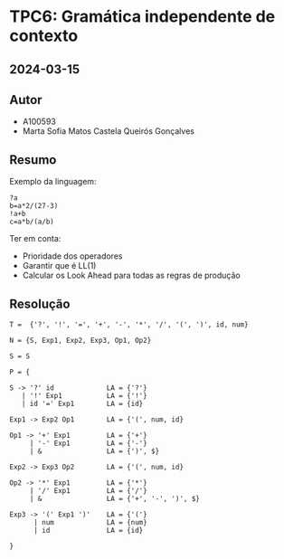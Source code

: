 # TPC6: Gramática independente de contexto
## 2024-03-15

## Autor

- A100593
- Marta Sofia Matos Castela Queirós Gonçalves

## Resumo

Exemplo da linguagem:

    ?a
    b=a*2/(27-3)
    !a+b
    c=a*b/(a/b)

Ter em conta:

- Prioridade dos operadores
- Garantir que é LL(1)
- Calcular os Look Ahead para todas as regras de produção

## Resolução

    T =  {'?', '!', '=', '+', '-', '*', '/', '(', ')', id, num}

    N = {S, Exp1, Exp2, Exp3, Op1, Op2}

    S = S

    P = {
    
    S -> '?' id             LA = {'?'}
       | '!' Exp1           LA = {'!'}
       | id '=' Exp1        LA = {id}

    Exp1 -> Exp2 Op1        LA = {'(', num, id}

    Op1 -> '+' Exp1         LA = {'+'}
         | '-' Exp1         LA = {'-'}
         | &                LA = {')', $}

    Exp2 -> Exp3 Op2        LA = {'(', num, id}

    Op2 -> '*' Exp1         LA = {'*'}
         | '/' Exp1         LA = {'/'}
         | &                LA = {'+', '-', ')', $}

    Exp3 -> '(' Exp1 ')'    LA = {'('}
          | num             LA = {num}
          | id              LA = {id}

    }